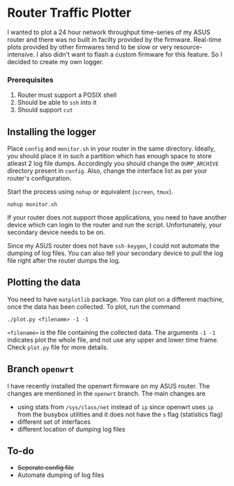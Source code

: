 # Router Traffic Plotter

I wanted to plot a 24 hour network throughput time-series of my ASUS router and there was no built in facilty provided by the firmware.
Real-time plots provided by other firmwares tend to be slow or very resource-intensive.
I also didn't want to flash a custom firmware for this feature.
So I decided to create my own logger.

### Prerequisites

1. Router must support a POSIX shell
2. Should be able to `ssh` into it
3. Should support `cut`

## Installing the logger

Place `config` and `monitor.sh` in your router in the same directory.
Ideally, you should place it in such a partition which has enough space to store atleast 2 log file dumps.
Accordingly you should change the `DUMP_ARCHIVE` directory present in `config`.
Also, change the interface list as per your router's configuration.

Start the process using `nohup` or equivalent (`screen`, `tmux`).

	nohup monitor.sh

If your router does not support those applications, you need to have another device which can login to the router and run the script.
Unfortunately, your secondary device needs to be on.

Since my ASUS router does not have `ssh-keygen`, I could not automate the dumping of log files.
You can also tell your secondary device to pull the log file right after the router dumps the log.

## Plotting the data

You need to have `matplotlib` package.
You can plot on a different machine, once the data has been collected.
To plot, run the command

	./plot.py <filename> -1 -1

`<filename>` is the file containing the collected data.
The arguments `-1 -1` indicates plot the whole file, and not use any upper and lower time frame.
Check `plot.py` file for more details.

## Branch `openwrt`

I have recently installed the openwrt firmware on my ASUS router.
The changes are mentioned in the `openwrt` branch.
The main changes are

* using stats from `/sys/class/net` instead of `ip` since openwrt uses `ip` from the busybox utilities and it does not have the `s` flag (statistics flag)
* different set of interfaces
* different location of dumping log files

## To-do

* ~~Seperate config file~~
* Automate dumping of log files

